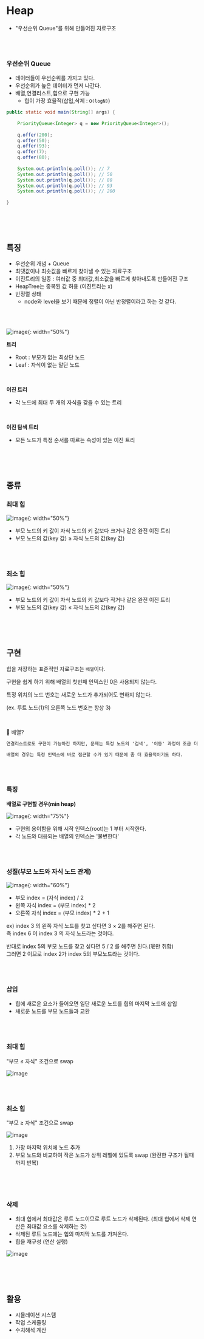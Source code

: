 # Heap
- "우선순위 Queue"를 위해 만들어진 자료구조

<br><br>

### 우선순위 Queue
- 데이터들이 우선순위를 가지고 있다.
- 우선순위가 높은 데이터가 먼저 나간다.
- 배열,연결리스트,힙으로 구현 가능
  - 힙이 가장 효율적(삽입,삭제 : `O(logN)`)
```java
public static void main(String[] args) {
        
    PriorityQueue<Integer> q = new PriorityQueue<Integer>();
        
    q.offer(200);
    q.offer(50);
    q.offer(93);
    q.offer(7);
    q.offer(80);
        
    System.out.println(q.poll()); // 7
    System.out.println(q.poll()); // 50
    System.out.println(q.poll()); // 80
    System.out.println(q.poll()); // 93
    System.out.println(q.poll()); // 200
 
}
```
<br><br><br>

## 특징
- 우선순위 개념 + Queue
- 최댓값이나 최솟값을 빠르게 찾아낼 수 있는 자료구조
- 이진트리의 일종 : 여러값 중 최대값,최소값을 빠르게 찾아내도록 만들어진 구조
- HeapTree는 중복된 값 허용 (이진트리는 x)
- 반정렬 상태
  - node와 level을 보기 때문에 정렬이 아닌 반정렬이라고 하는 것 같다.

<br><br>

![image](https://user-images.githubusercontent.com/74857364/199307141-54f2513a-2b79-4457-8af2-25835675787a.png){: width="50%"}

**트리**      
- Root : 부모가 없는 최상단 노드
- Leaf : 자식이 없는 말단 노드

<br>

**이진 트리**           
- 각 노드에 최대 두 개의 자식을 갖을 수 있는 트리

<br>

**이진 탐색 트리**          
- 모든 노드가 특정 순서를 따르는 속성이 있는 이진 트리


<br><br><br>

## 종류

### 최대 힙
![image](https://user-images.githubusercontent.com/74857364/199305420-db72a1f2-aaf6-4387-9887-bd70371868bf.png){: width="50%"}

- 부모 노드의 키 값이 자식 노드의 키 값보다 크거나 같은 완전 이진 트리
- 부모 노드의 값(key 값) ≥ 자식 노드의 값(key 값)

<br><br>

### 최소 힙
![image](https://user-images.githubusercontent.com/74857364/199305440-621cc6c5-a06b-4b8c-bf3d-65a111b8a210.png){: width="50%"}

- 부모 노드의 키 값이 자식 노드의 키 값보다 작거나 같은 완전 이진 트리
- 부모 노드의 값(key 값) ≤ 자식 노드의 값(key 값)

<br><br><br>

## 구현
힙을 저장하는 표준적인 자료구조는 `배열`이다.

구현을 쉽게 하기 위해 배열의 첫번째 인덱스인 0은 사용되지 않는다.

특정 위치의 노드 번호는 새로운 노드가 추가되어도 변하지 않는다.

(ex. 루트 노드(1)의 오른쪽 노드 번호는 항상 3)

<br>

💬 배열?
```xml
연결리스트로도 구현이 가능하긴 하지만, 문제는 특정 노드의 '검색', '이동' 과정이 조금 더 번거롭기 때문이다.

배열의 경우는 특정 인덱스에 바로 접근할 수가 있기 때문에 좀 더 효율적이기도 하다.
```

<br><br>

### 특징
**배열로 구현할 경우(min heap)**

![image](https://user-images.githubusercontent.com/74857364/199315441-1e187fba-eb30-4051-ba0f-a3b8e46f998d.png){: width="75%"}


- 구현의 용이함을 위해 시작 인덱스(root)는 1 부터 시작한다.
- 각 노드와 대응되는 배열의 인덱스는 '불변한다'

<br><br>

### 성질(부모 노드와 자식 노드 관계)

![image](https://user-images.githubusercontent.com/74857364/199307635-24ad8095-4328-44f7-a3d2-e97d75c28770.png){: width="60%"}

- 부모 index = (자식 index) / 2
- 왼쪽 자식 index = (부모 index) * 2
- 오른쪽 자식 index = (부모 index) * 2 + 1

ex) index 3 의 왼쪽 자식 노드를 찾고 싶다면 3 × 2를 해주면 된다.         
즉 index 6 이 index 3 의 자식 노드라는 것이다.

반대로 index 5의 부모 노드를 찾고 싶다면 5 / 2 를 해주면 된다.(몫만 취함)            
그러면 2 이므로 index 2가 index 5의 부모노드라는 것이다.

<br><br>

### 삽입
- 힙에 새로운 요소가 들어오면 일단 새로운 노드를 힙의 마지막 노드에 삽입
- 새로운 노드를 부모 노드들과 교환

<br><br>

### 최대 힙
"부모 ≤ 자식" 조건으로 swap

![image](https://user-images.githubusercontent.com/74857364/199306522-a45cca73-05c6-4a43-91b0-d7125ee755b5.png)


<br><br>

### 최소 힙
"부모 ≥ 자식" 조건으로 swap

![image](https://user-images.githubusercontent.com/74857364/199306869-b3bf81a3-2d2f-4f61-a3c0-aab45876103b.png)

1. 가장 마지막 위치에 노드 추가             
2. 부모 노드와 비교하여 작은 노드가 상위 레벨에 있도록 swap (완전한 구조가 될때까지 반복)

<br><br><br>

### 삭제
- 최대 힙에서 최대값은 루트 노드이므로 루트 노드가 삭제된다. (최대 힙에서 삭제 연산은 최대값 요소를 삭제하는 것)
- 삭제된 루트 노드에는 힙의 마지막 노드를 가져온다.
- 힙을 재구성 (연산 실행)

![image](https://user-images.githubusercontent.com/74857364/199306906-f32f84a1-60bb-4254-b33e-0f81ffc4399d.png)


<br><br><br>


## 활용
- 시뮬레이션 시스템
- 작업 스케줄링
- 수치해석 계산

